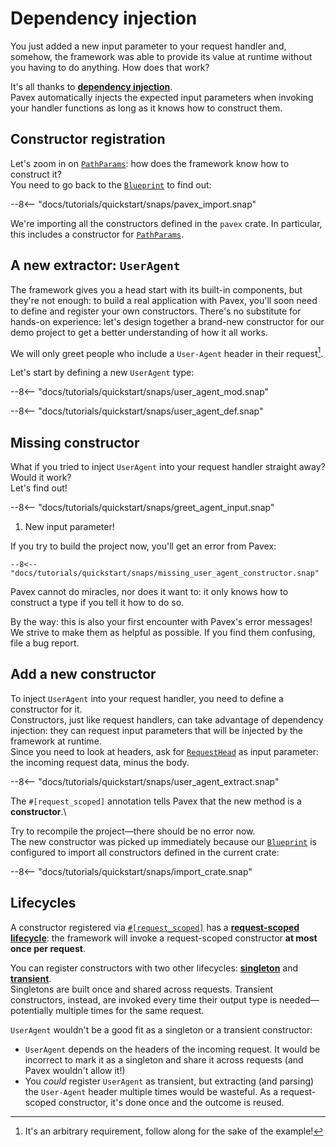 # Dependency injection

You just added a new input parameter to your request handler and, somehow, the framework was able to provide its value
at runtime without you having to do anything.
How does that work?

It's all thanks to [**dependency injection**](../../guide/dependency_injection/index.md).\
Pavex automatically injects the expected input parameters when invoking your handler functions as long as
it knows how to construct them.

## Constructor registration

Let's zoom in on [`PathParams`][PathParams]: how does the framework know how to construct it?\
You need to go back to the [`Blueprint`][Blueprint] to find out:

--8<-- "docs/tutorials/quickstart/snaps/pavex_import.snap"

We're importing all the constructors defined in the `pavex` crate.
In particular, this includes a constructor for [`PathParams`][PathParams].

## A new extractor: `UserAgent`

The framework gives you a head start with its built-in components, but they're not enough: to build a real application with Pavex, you'll soon need to define and register your own constructors.
There's no substitute for hands-on experience: let's design together a brand-new constructor
for our demo project to get a better understanding of how it all works.

We will only greet people who include a `User-Agent` header in their request[^arbitrary].

Let's start by defining a new `UserAgent` type:

--8<-- "docs/tutorials/quickstart/snaps/user_agent_mod.snap"

--8<-- "docs/tutorials/quickstart/snaps/user_agent_def.snap"

## Missing constructor

What if you tried to inject `UserAgent` into your request handler straight away? Would it work?\
Let's find out!

--8<-- "docs/tutorials/quickstart/snaps/greet_agent_input.snap"

1. New input parameter!

If you try to build the project now, you'll get an error from Pavex:

```ansi-color
--8<-- "docs/tutorials/quickstart/snaps/missing_user_agent_constructor.snap"
```

Pavex cannot do miracles, nor does it want to: it only knows how to construct a type if you tell it how to do so.

By the way: this is also your first encounter with Pavex's error messages!\
We strive to make them as helpful as possible. If you find them confusing, file a bug report.

## Add a new constructor

To inject `UserAgent` into your request handler, you need to define a constructor for it.\
Constructors, just like request handlers, can take advantage of dependency injection: they can request input parameters
that will be injected by the framework at runtime.\
Since you need to look at headers, ask for [`RequestHead`][RequestHead] as input parameter: the incoming request data,
minus the body.

--8<-- "docs/tutorials/quickstart/snaps/user_agent_extract.snap"

The `#[request_scoped]` annotation tells Pavex that the new method is a **constructor**.\

Try to recompile the project—there should be no error now.\
The new constructor was picked up immediately because our [`Blueprint`][Blueprint]
is configured to import all constructors defined in the current crate:

--8<-- "docs/tutorials/quickstart/snaps/import_crate.snap"

## Lifecycles

A constructor registered via [`#[request_scoped]`][request_scoped] has
a **[request-scoped lifecycle][lifecycle]**: the framework
will invoke a request-scoped constructor **at most once per request**.

You can register constructors with two other lifecycles: **[singleton][lifecycle]**
and **[transient][lifecycle]**.\
Singletons are built once and shared across requests.
Transient constructors, instead, are invoked every time their output type is needed—potentially
multiple times for the same request.

`UserAgent` wouldn't be a good fit as a singleton or a transient constructor:

- `UserAgent` depends on the headers of the incoming request.
  It would be incorrect to mark it as a singleton and share it across requests
  (and Pavex wouldn't allow it!)
- You _could_ register `UserAgent` as transient, but extracting (and parsing) the `User-Agent` header
  multiple times would be wasteful.
  As a request-scoped constructor, it's done once and the outcome is reused.

[Blueprint]: /api_reference/pavex/struct.Blueprint.html
[request_scoped]: /api_reference/pavex/attr.request_scoped.html
[PathParams]: /api_reference/pavex/request/path/struct.PathParams.html
[lifecycle]: ../../guide/dependency_injection/constructors.md#lifecycles
[RequestHead]: /api_reference/pavex/request/struct.RequestHead.html

[^arbitrary]: It's an arbitrary requirement, follow along for the sake of the example!
